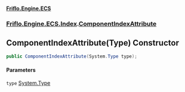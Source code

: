 #### [Friflo.Engine.ECS](index.md 'index')
### [Friflo.Engine.ECS.Index](Friflo.Engine.ECS.Index.md 'Friflo.Engine.ECS.Index').[ComponentIndexAttribute](ComponentIndexAttribute.md 'Friflo.Engine.ECS.Index.ComponentIndexAttribute')

## ComponentIndexAttribute(Type) Constructor

```csharp
public ComponentIndexAttribute(System.Type type);
```
#### Parameters

<a name='Friflo.Engine.ECS.Index.ComponentIndexAttribute.ComponentIndexAttribute(System.Type).type'></a>

`type` [System.Type](https://docs.microsoft.com/en-us/dotnet/api/System.Type 'System.Type')